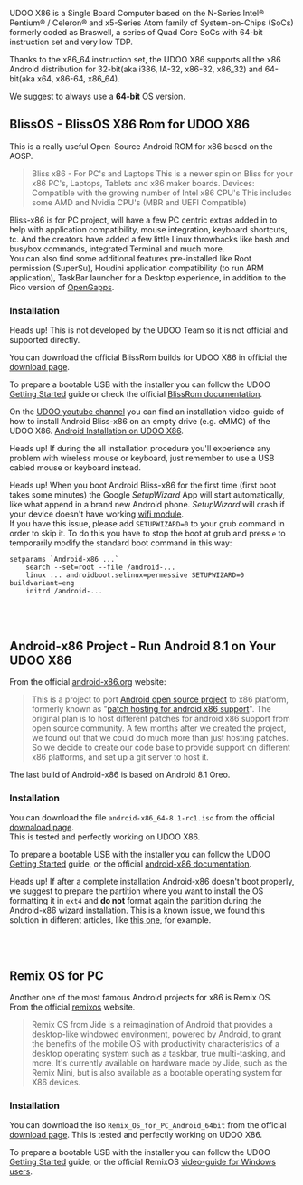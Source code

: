UDOO X86 is a Single Board Computer based on the N-Series Intel® Pentium® / Celeron® and x5-Series Atom family of System-on-Chips (SoCs) formerly coded as Braswell, a series of Quad Core SoCs with 64-bit instruction set and very low TDP.

Thanks to the x86_64 instruction set, the UDOO X86 supports all the x86 Android distribution for 32-bit(aka i386, IA-32, x86-32, x86_32) and 64-bit(aka x64, x86-64, x86_64).  

We suggest to always use a **64-bit** OS version.

## BlissOS - BlissOS X86 Rom for UDOO X86

This is a really useful Open-Source Android ROM for x86 based on the AOSP.

> Bliss x86 - For PC's and Laptops
This is a newer spin on Bliss for your x86 PC's, Laptops, Tablets and x86 maker boards.
Devices: Compatible with the growing number of Intel x86 CPU's This includes some AMD and Nvidia CPU's (MBR and UEFI Compatible)

Bliss-x86 is for PC project, will have a few PC centric extras added in to help with application compatibility, mouse integration, keyboard shortcuts, tc. And the creators have added a few little Linux throwbacks like bash and busybox commands, integrated Terminal and much more.  
You can also find some additional features pre-installed like Root permission (SuperSu), Houdini application compatibility (to run ARM application), TaskBar launcher for a Desktop experience, in addition to the Pico version of [OpenGapps](https://github.com/opengapps/).

### Installation

<span class="label label-warning">Heads up!</span> This is not developed by the UDOO Team so it is not official and supported directly.

You can download the official BlissRom builds for UDOO X86 in official the [download page](https://downloads.blissroms.com/BlissOS/udoo/).

To prepare a bootable USB with the installer you can follow the UDOO [Getting Started](https://www.udoo.org/get-started-x86/) guide or check the official [BlissRom documentation](https://forum.xda-developers.com/android/software/x86-bliss-x86-pc-s-t3534657).

On the [UDOO youtube channel](https://www.youtube.com/user/UDOOboard) you can find an installation video-guide of how to install Android Bliss-x86 on an empty drive (e.g. eMMC) of the UDOO X86. [Android Installation on UDOO X86](https://www.youtube.com/watch?v=sa84l03dq8M).

<span class="label label-warning">Heads up!</span> If during the all installation procedure you'll experience any problem with wireless mouse or keyboard, just remember to use a USB cabled mouse or keyboard instead.

<span class="label label-warning">Heads up!</span> When you boot Android Bliss-x86 for the first time (first boot takes some minutes) the Google *SetupWizard* App will start automatically, like what append in a brand new Android phone. *SetupWizard* will crash if your device doesn't have working [wifi module](!Hardware_&_Accessories/Official_Accessories).  
If you have this issue, please add `SETUPWIZARD=0` to your grub command in order to skip it.
To do this you have to stop the boot at grub and press `e` to temporarily modify the standard boot command in this way:

```
setparams `Android-x86 ...`
    search --set=root --file /android-...
    linux ... androidboot.selinux=permessive SETUPWIZARD=0 buildvariant=eng
    initrd /android-...
```

<br/>
<br/>

## Android-x86 Project - Run Android 8.1 on Your UDOO X86

From the official [android-x86.org](http://www.android-x86.org/) website:

> This is a project to port [Android open source project](http://source.android.com/) to x86 platform, formerly known as "[patch hosting for android x86 support](http://code.google.com/p/patch-hosting-for-android-x86-support/)". The original plan is to host different patches for android x86 support from open source community. A few months after we created the project, we found out that we could do much more than just hosting patches. So we decide to create our code base to provide support on different x86 platforms, and set up a git server to host it.

The last build of Android-x86 is based on Android 8.1 Oreo.

### Installation

You can download the file `android-x86_64-8.1-rc1.iso` from the official [downaload page](https://osdn.net/projects/android-x86/releases/69704).  
This is tested and perfectly working on UDOO X86.

To prepare a bootable USB with the installer you can follow the UDOO [Getting Started](https://www.udoo.org/get-started-x86/) guide, or the official [android-x86 documentation](http://www.android-x86.org/documents/installhowto).  

<span class="label label-warning">Heads up!</span> If after a complete installation Android-x86 doesn't boot properly, we suggest to prepare the partition where you want to install the OS formatting it in `ext4` and **do not** format again the partition during the Android-x86 wizard installation. This is a known issue, we found this solution in different articles, like [this one](https://techposts.org/install-android-6-marshmallow-laptop-pc/), for example.

<br/>
<br/>

## Remix OS for PC

Another one of the most famous Android projects for x86 is Remix OS.  
From the official [remixos](http://www.jide.com/remixos-for-pc) website.

> Remix OS from Jide is a reimagination of Android that provides a desktop-like windowed environment, powered by Android, to grant the benefits of the mobile OS with productivity characteristics of a desktop operating system such as a taskbar, true multi-tasking, and more. It's currently available on hardware made by Jide, such as the Remix Mini, but is also available as a bootable operating system for X86 devices.

### Installation

You can download the iso `Remix_OS_for_PC_Android_64bit` from the official [download page](http://www.jide.com/remixos-for-pc#downloadNow).
This is tested and perfectly working on UDOO X86.

To prepare a bootable USB with the installer you can follow the UDOO [Getting Started](https://www.udoo.org/get-started-x86/) guide, or the official RemixOS [video-guide for Windows users](https://www.youtube.com/watch?v=At7_g9ZXu8s).
